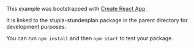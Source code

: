 This example was bootstrapped with [Create React App](https://github.com/facebook/create-react-app).

It is linked to the stupla-stundenplan package in the parent directory for development purposes.

You can run `npm install` and then `npm start` to test your package.
